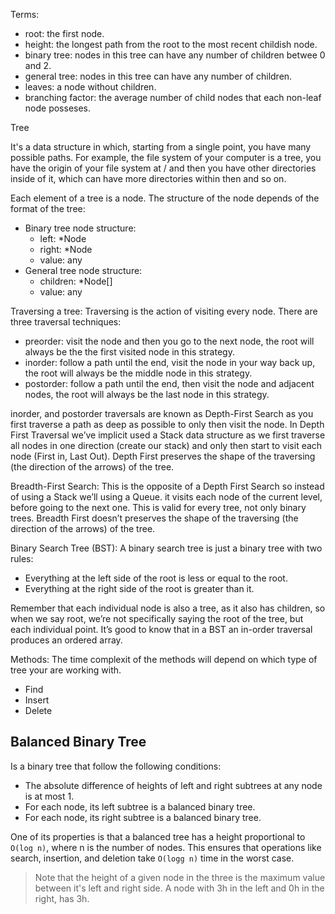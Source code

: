 Terms:
- root: the first node.
- height: the longest path from the root to the most recent childish node.
- binary tree: nodes in this tree can have any number of children betwee
  0 and 2.
- general tree: nodes in this tree can have any number of children.
- leaves: a node without children.
- branching factor: the average number of child nodes that each non-leaf 
  node posseses.

Tree

It's a data structure in which, starting from a single point, you have many 
possible paths.
For example, the file system of your computer is a tree, you have the 
origin of your file system at / and then you have other directories inside 
of it, which can have more directories within then and so on.

Each element of a tree is a node. The structure of the node depends of the
format of the tree:
- Binary tree node structure:
  - left: *Node
  - right: *Node
  - value: any
- General tree node structure:
  - children: *Node[]
  - value: any

Traversing a tree:
Traversing is the action of visiting every node.
There are three traversal techniques:
- preorder: visit the node and then you go to the next node, the root will
  always be the the first visited node in this strategy.
- inorder: follow a path until the end, visit the node in your way back up,
  the root will always be the middle node in this strategy.
- postorder: follow a path until the end, then visit the node and adjacent
  nodes, the root will always be the last node in this strategy.

inorder, and postorder traversals are known as Depth-First Search as you
first traverse a path as deep as possible to only then visit the node.
In Depth First Traversal we’ve implicit used a Stack data structure as we first
traverse all nodes in one direction (create our stack) and only then start to 
visit each node (First in, Last Out).
Depth First preserves the shape of the traversing (the direction of the arrows) 
of the tree.

Breadth-First Search:
This is the opposite of a Depth First Search so instead of using a Stack we’ll 
using a Queue.
it visits each node of the current level, before going to the next one. This is
valid for every tree, not only binary trees.
Breadth First doesn’t preserves the shape of the traversing (the direction of 
the arrows) of the tree.

Binary Search Tree (BST):
A binary search tree is just a binary tree with two rules:
- Everything at the left side of the root is less or equal to the root.
- Everything at the right side of the root is greater than it.

Remember that each individual node is also a tree, as it also has children, so 
when we say root, we’re not specifically saying the root of the tree, but each 
individual point.
It’s good to know that in a BST an in-order traversal produces an ordered array.

Methods:
The time complexit of the methods will depend on which type of tree your are
working with.
- Find
- Insert
- Delete

## Balanced Binary Tree
Is a binary tree that follow the following conditions:
- The absolute difference of heights of left and right subtrees at any 
  node is at most 1.
- For each node, its left subtree is a balanced binary tree.
- For each node, its right subtree is a balanced binary tree.

One of its properties is that a balanced tree has a height proportional to
`O(log n)`, where n is the number of nodes.
This ensures that operations like search, insertion, and deletion take 
`O(logg n)` time in the worst case.

> Note that the height of a given node in the three is the maximum value 
  between it's left and right side. A node with 3h in the left and 0h in 
  the right, has 3h.

